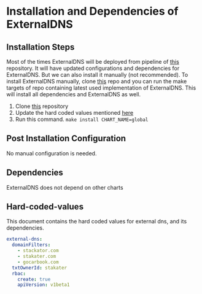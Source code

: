 # Installation and Dependencies of ExternalDNS

## Installation Steps

Most of the times ExternalDNS will be deployed from pipeline of [this](https://github.com/stakater/stakaterkubehelmGlobal) repository. It will have updated configurations and dependencies for ExternalDNS. But we can also install it manually (not recommended). To install ExternalDNS manually, clone [this](https://github.com/stakater/stakaterkubehelmGlobal) repo and you can run the make targets of repo containing latest used implementation of ExternalDNS. This will install all dependencies and ExternalDNS as well.

1. Clone [this](https://github.com/stakater/stakaterkubehelmGlobal) repository
2. Update the hard coded values mentioned [here](#Hard-coded-values)
3. Run this command. `make install CHART_NAME=global`

## Post Installation Configuration

No manual configuration is needed.

## Dependencies

ExternalDNS does not depend on other charts

## Hard-coded-values

This document contains the hard coded values for external dns, and its dependencies. 

```yaml
external-dns:
  domainFilters:
    - stackator.com
    - stakater.com
    - gocarbook.com
  txtOwnerId: stakater
  rbac:
    create: true
    apiVersion: v1beta1
```